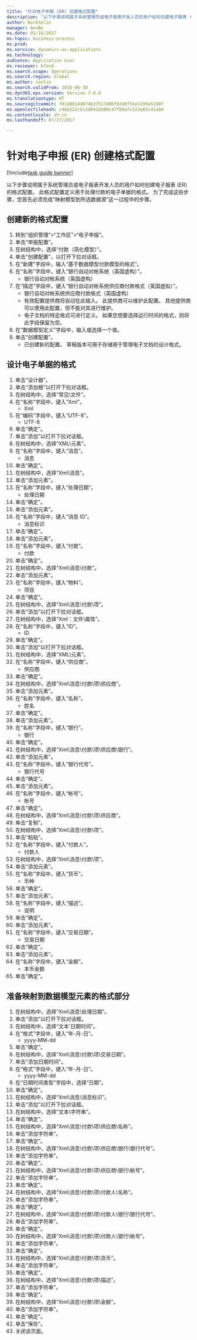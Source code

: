 ```yaml
--- 
title: "针对电子申报 (ER) 创建格式配置"
description: "以下步骤说明属于系统管理员或电子报表开发人员的用户如何创建电子报表 (ER) 的格式配置。"
author: NickSelin
manager: AnnBe
ms.date: 01/16/2017
ms.topic: business-process
ms.prod: 
ms.service: dynamics-ax-applications
ms.technology: 
audience: Application User
ms.reviewer: kfend
ms.search.scope: Operations
ms.search.region: Global
ms.author: nselin
ms.search.validFrom: 2016-06-30
ms.dyn365.ops.version: Version 7.0.0
ms.translationtype: HT
ms.sourcegitcommit: f01d88149074b37517d00f03d8f55e1199a5198f
ms.openlocfilehash: c46b222cb12d0432609c47f89afc522e02c41ab6
ms.contentlocale: zh-cn
ms.lasthandoff: 07/27/2017

---
```

# <a name="create-a-format-configuration-for-electronic-reporting-er"></a>针对电子申报 (ER) 创建格式配置

[!include[task guide banner](../../includes/task-guide-banner.md)]

以下步骤说明属于系统管理员或电子报表开发人员的用户如何创建电子报表 (ER) 的格式配置。 此格式配置定义用于处理付款的电子单据的格式。 为了完成这些步骤，您首先必须完成“映射模型到所选数据源”这一过程中的步骤。


## <a name="create-a-new-format-configuration"></a>创建新的格式配置
1. 转到“组织管理”>“工作区”>“电子申报”。
2. 单击“申报配置”。
3. 在树结构中，选择“付款（简化模型）”。
4. 单击“创建配置”，以打开下拉对话框。
5. 在“新建”字段中，输入“基于数据模型付款模型的格式”。
6. 在“名称”字段中，键入“银行自动对帐系统（英国虚构）”。
    * 银行自动对帐系统（英国虚构）  
7. 在“描述”字段中，键入“银行自动对帐系统供应商付款格式（英国虚拟）”。
    * 银行自动对帐系统供应商付款格式（英国虚构）  
    * 有效配置提供商将自动在此输入。 此提供商可以维护此配置。 其他提供商可以使用此配置，但不能对其进行维护。  
    * 电子文档的特定格式可进行定义。 如果您想要选择运行时间的格式，则将此字段保留为空。  
8. 在“数据模型定义”字段中，输入或选择一个值。
9. 单击“创建配置”。
    * 已创建新的配置。 草稿版本可用于存储用于管理电子文档的设计格式。  

## <a name="design-format-of-electronic-document"></a>设计电子单据的格式
1. 单击“设计器”。
2. 单击“添加根”以打开下拉对话框。
3. 在树结构中，选择“常见\文件”。
4. 在“名称”字段中，键入“Xml”。
    * Xml  
5. 在“编码”字段中，键入“UTF-8”。
    * UTF-8  
6. 单击“确定”。
7. 单击“添加”以打开下拉对话框。
8. 在树结构中，选择“XML\元素”。
9. 在“名称”字段中，键入“消息”。
    * 消息  
10. 单击“确定”。
11. 在树结构中，选择“Xml\消息”。
12. 单击“添加元素”。
13. 在“名称”字段中，键入“处理日期”。
    * 处理日期  
14. 单击“确定”。
15. 单击“添加元素”。
16. 在“名称”字段中，键入“消息 ID”。
    * 消息标识  
17. 单击“确定”。
18. 单击“添加元素”。
19. 在“名称”字段中，键入“付款”。
    * 付款  
20. 单击“确定”。
21. 在树结构中，选择“Xml\消息\付款”。
22. 单击“添加元素”。
23. 在“名称”字段中，键入“物料”。
    * 项目  
24. 单击“确定”。
25. 在树结构中，选择“Xml\消息\付款\项”。
26. 单击“添加”以打开下拉对话框。
27. 在树结构中，选择“Xml：文件\属性”。
28. 在“名称”字段中，键入“ID”。
    * ID  
29. 单击“确定”。
30. 单击“添加”以打开下拉对话框。
31. 在树结构中，选择“XML\元素”。
32. 在“名称”字段中，键入“供应商”。
    * 供应商  
33. 单击“确定”。
34. 在树结构中，选择“Xml\消息\付款\项\供应商”。
35. 单击“添加元素”。
36. 在“名称”字段中，键入“名称”。
    * 姓名  
37. 单击“确定”。
38. 单击“添加元素”。
39. 在“名称”字段中，键入“银行”。
    * 银行  
40. 单击“确定”。
41. 在树结构中，选择“Xml\消息\付款\项\供应商\银行”。
42. 单击“添加元素”。
43. 在“名称”字段中，键入“银行代号”。
    * 银行代号  
44. 单击“确定”。
45. 单击“添加元素”。
46. 在“名称”字段中，键入“帐号”。
    * 帐号  
47. 单击“确定”。
48. 在树结构中，选择“Xml\消息\付款\项\供应商”。
49. 单击“复制”。
50. 在树结构中，选择“Xml\消息\付款\项”。
51. 单击“粘贴”。
52. 在“名称”字段中，键入“付款人”。
    * 付款人  
53. 在树结构中，选择“Xml\消息\付款\项”。
54. 单击“添加元素”。
55. 在“名称”字段中，键入“货币”。
    * 币种  
56. 单击“确定”。
57. 单击“添加元素”。
58. 在“名称”字段中，键入“描述”。
    * 说明  
59. 单击“确定”。
60. 单击“添加元素”。
61. 在“名称”字段中，键入“交易日期”。
    * 交易日期  
62. 单击“确定”。
63. 单击“添加元素”。
64. 在“名称”字段中，键入“金额”。
    * 本币金额  
65. 单击“确定”。

## <a name="prepare-format-components-for-mapping-to-data-model-elements"></a>准备映射到数据模型元素的格式部分
1. 在树结构中，选择“Xml\消息\处理日期”。
2. 单击“添加”以打开下拉对话框。
3. 在树结构中，选择“文本'日期时间”。
4. 在“格式”字段中，键入“年-月-日”。
    * yyyy-MM-dd  
5. 单击“确定”。
6. 在树结构中，选择“Xml\消息\付款\项\交易日期”。
7. 单击"添加日期时间"。
8. 在“格式”字段中，键入“年-月-日”。
    * yyyy-MM-dd  
9. 在“日期时间类型”字段中，选择“日期”。
10. 单击“确定”。
11. 在树结构中，选择“Xml\消息\消息标识”。
12. 单击“添加”以打开下拉对话框。
13. 在树结构中，选择“文本\字符串”。
14. 单击“确定”。
15. 在树结构中，选择“Xml\消息\付款\项\供应商\名称”。
16. 单击“添加字符串”。
17. 单击“确定”。
18. 在树结构中，选择“Xml\消息\付款\项\供应商\银行\银行代号”。
19. 单击“添加字符串”。
20. 单击“确定”。
21. 在树结构中，选择“Xml\消息\付款\项\供应商\银行\帐号”。
22. 单击“添加字符串”。
23. 单击“确定”。
24. 在树结构中，选择“Xml\消息\付款\项\付款人\名称”。
25. 单击“添加字符串”。
26. 单击“确定”。
27. 在树结构中，选择“Xml\消息\付款\项\付款人\银行\银行代号”。
28. 单击“添加字符串”。
29. 单击“确定”。
30. 在树结构中，选择“Xml\消息\付款\项\付款人\银行\帐号”。
31. 单击“添加字符串”。
32. 单击“确定”。
33. 在树结构中，选择“Xml\消息\付款\项\货币”。
34. 单击“添加字符串”。
35. 单击“确定”。
36. 在树结构中，选择“Xml\消息\付款\项\描述”。
37. 单击“添加字符串”。
38. 单击“确定”。
39. 在树结构中，选择“Xml\消息\付款\项\金额”。
40. 单击“添加字符串”。
41. 单击“确定”。
42. 单击“保存”。
43. 关闭该页面。


